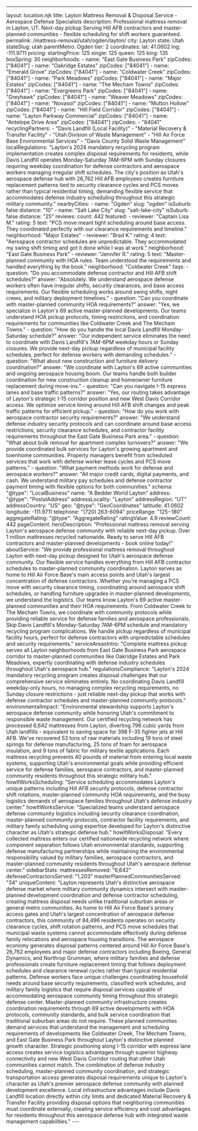 ---
layout: location.njk
title: Layton Mattress Removal & Disposal Service - Aerospace Defense Specialists
description: Professional mattress removal in Layton, UT. Next-day pickup Serving Hill AFB contractors and master-planned communities - flexible scheduling for shift workers guaranteed.
permalink: /mattress-removal/utah/ogden/layton/
city: Layton state: Utah stateSlug: utah parentMetro: Ogden tier: 2 coordinates: lat: 41.0602 lng: -111.9711 pricing: startingPrice: 125 single: 125 queen: 125 king: 135 boxSpring: 30 neighborhoods: - name: "East Gate Business Park" zipCodes: ["84041"] - name: "Oakridge Estates" zipCodes: ["84041"] - name: "Emerald Grove" zipCodes: ["84041"] - name: "Coldwater Creek" zipCodes: ["84041"] - name: "Park Meadows" zipCodes: ["84041"] - name: "Major Estates" zipCodes: ["84041"] - name: "The Mecham Towns" zipCodes: ["84041"] - name: "Evergreens Park" zipCodes: ["84041"] - name: "Greyhawk" zipCodes: ["84041"] - name: "Weaver Meadows" zipCodes: ["84041"] - name: "Novasol" zipCodes: ["84041"] - name: "Mutton Hollow" zipCodes: ["84041"] - name: "Hill Field Corridor" zipCodes: ["84041"] - name: "Layton Parkway Commercial" zipCodes: ["84041"] - name: "Antelope Drive Area" zipCodes: ["84041"] zipCodes: - "84041" recyclingPartners: - "Davis Landfill (Local Facility)" - "Material Recovery & Transfer Facility" - "Utah Division of Waste Management" - "Hill Air Force Base Environmental Services" - "Davis County Solid Waste Management" localRegulations: "Layton's 2024 mandatory recycling program implementation creates complex disposal requirements for residents, while Davis Landfill operates Monday-Saturday 7AM-6PM with Sunday closures requiring weekday coordination for defense contractors and aerospace workers managing irregular shift schedules. The city's position as Utah's aerospace defense hub with 26,762 Hill AFB employees creates furniture replacement patterns tied to security clearance cycles and PCS moves rather than typical residential timing, demanding flexible service that accommodates defense industry scheduling throughout this strategic military community." nearbyCities: - name: "Ogden" slug: "ogden" isSuburb: false distance: "10" - name: "Salt Lake City" slug: "salt-lake-city" isSuburb: false distance: "25" reviews: count: 442 featured: - reviewer: "Captain Lisa M." rating: 5 text: "PCS move meant tight scheduling around base access. They coordinated perfectly with our clearance requirements and timeline." neighborhood: "Major Estates" - reviewer: "Brad K." rating: 4 text: "Aerospace contractor schedules are unpredictable. They accommodated my swing shift timing and got it done while I was at work." neighborhood: "East Gate Business Park" - reviewer: "Jennifer R." rating: 5 text: "Master-planned community with HOA rules. Team understood the requirements and handled everything by the book." neighborhood: "Coldwater Creek" faqs: - question: "Do you accommodate defense contractor and Hill AFB shift schedules?" answer: "Absolutely. We understand aerospace defense workers often have irregular shifts, security clearances, and base access requirements. Our flexible scheduling works around swing shifts, night crews, and military deployment timelines." - question: "Can you coordinate with master-planned community HOA requirements?" answer: "Yes, we specialize in Layton's 69 active master-planned developments. Our teams understand HOA pickup protocols, timing restrictions, and coordination requirements for communities like Coldwater Creek and The Mecham Towns." - question: "How do you handle the local Davis Landfill Monday-Saturday schedule?" answer: "Our independent service eliminates the need to coordinate with Davis Landfill's 7AM-6PM weekday hours or Sunday closures. We provide next-day pickup regardless of municipal facility schedules, perfect for defense workers with demanding schedules." - question: "What about new construction and furniture delivery coordination?" answer: "We coordinate with Layton's 69 active communities and ongoing aerospace housing boom. Our teams handle both builder coordination for new construction cleanup and homeowner furniture replacement during move-ins." - question: "Can you navigate I-15 express lanes and base traffic patterns?" answer: "Yes, our routing takes advantage of Layton's strategic I-15 corridor position and new West Davis Corridor access. We optimize service timing around Hill AFB shift changes and peak traffic patterns for efficient pickup." - question: "How do you work with aerospace contractor security requirements?" answer: "We understand defense industry security protocols and can coordinate around base access restrictions, security clearance schedules, and contractor facility requirements throughout the East Gate Business Park area." - question: "What about bulk removal for apartment complex turnovers?" answer: "We provide coordinated bulk services for Layton's growing apartment and townhome communities. Property managers benefit from scheduled services that work with defense worker lease cycles and PCS move patterns." - question: "What payment methods work for defense and aerospace workers?" answer: "All major credit cards, digital payments, and cash. We understand military pay schedules and defense contractor payment timing with flexible options for both communities." schema: "@type": "LocalBusiness" name: "A Bedder World Layton" address: "@type": "PostalAddress" addressLocality: "Layton" addressRegion: "UT" addressCountry: "US" geo: "@type": "GeoCoordinates" latitude: 41.0602 longitude: -111.9711 telephone: "(720) 263-6094" priceRange: "$125-$180" aggregateRating: "@type": "AggregateRating" ratingValue: 4.9 reviewCount: 442 pageContent: heroDescription: "Professional mattress removal serving Layton's aerospace defense community with reliable next-day pickup. Over 1 million mattresses recycled nationwide. Ready to serve Hill AFB contractors and master-planned developments - book online today!" aboutService: "We provide professional mattress removal throughout Layton with next-day pickup designed for Utah's aerospace defense community. Our flexible service handles everything from Hill AFB contractor schedules to master-planned community coordination. Layton serves as home to Hill Air Force Base's main access points and Utah's largest concentration of defense contractors. Whether you're managing a PCS move with security clearance timing, coordinating around aerospace shift schedules, or handling furniture upgrades in master-planned developments, we understand the logistics. Our teams know Layton's 69 active master-planned communities and their HOA requirements. From Coldwater Creek to The Mecham Towns, we coordinate with community protocols while providing reliable service for defense families and aerospace professionals. Skip Davis Landfill's Monday-Saturday 7AM-6PM schedule and mandatory recycling program complications. We handle pickup regardless of municipal facility hours, perfect for defense contractors with unpredictable schedules and security requirements." serviceAreasIntro: "Complete mattress pickup serves all Layton neighborhoods from East Gate Business Park aerospace corridor to master-planned communities like Oakridge Estates and Park Meadows, expertly coordinating with defense industry schedules throughout Utah's aerospace hub." regulationsCompliance: "Layton's 2024 mandatory recycling program creates disposal challenges that our comprehensive service eliminates entirely. No coordinating Davis Landfill weekday-only hours, no managing complex recycling requirements, no Sunday closure restrictions - just reliable next-day pickup that works with defense contractor schedules and master-planned community protocols." environmentalImpact: "Environmental stewardship supports Layton's aerospace defense community while honoring Utah's commitment to responsible waste management. Our certified recycling network has processed 6,642 mattresses from Layton, diverting 796 cubic yards from Utah landfills - equivalent to saving space for 398 F-35 fighter jets at Hill AFB. We've recovered 53 tons of raw materials including 19 tons of steel springs for defense manufacturing, 25 tons of foam for aerospace insulation, and 9 tons of fabric for military textile applications. Each mattress recycling prevents 40 pounds of material from entering local waste systems, supporting Utah's environmental goals while providing efficient service for defense families, aerospace contractors, and master-planned community residents throughout this strategic military hub." howItWorksScheduling: "Service scheduling accommodates Layton's unique patterns including Hill AFB security protocols, defense contractor shift rotations, master-planned community HOA requirements, and the busy logistics demands of aerospace families throughout Utah's defense industry center." howItWorksService: "Specialized teams understand aerospace defense community logistics including security clearance coordination, master-planned community protocols, contractor facility requirements, and military family scheduling using expertise developed for Layton's distinctive character as Utah's strategic defense hub." howItWorksDisposal: "Every collected mattress enters our certified nationwide recycling network where component separation follows Utah environmental standards, supporting defense manufacturing partnerships while maintaining the environmental responsibility valued by military families, aerospace contractors, and master-planned community residents throughout Utah's aerospace defense center." sidebarStats: mattressesRemoved: "6,642" defenseContractorsServed: "1,203" masterPlannedCommunitiesServed: "34" uniqueContent: "Layton represents Utah's distinctive aerospace defense market where military community dynamics intersect with master-planned development coordination and defense contractor scheduling, creating mattress disposal needs unlike traditional suburban areas or general metro communities. As home to Hill Air Force Base's primary access gates and Utah's largest concentration of aerospace defense contractors, this community of 84,496 residents operates on security clearance cycles, shift rotation patterns, and PCS move schedules that municipal waste systems cannot accommodate effectively during defense family relocations and aerospace housing transitions. The aerospace economy generates disposal patterns centered around Hill Air Force Base's 26,762 employees and major defense contractors including Boeing, General Dynamics, and Northrop Grumman, where military families and defense professionals create furniture replacement timing that follows deployment schedules and clearance renewal cycles rather than typical residential patterns. Defense workers face unique challenges coordinating household needs around base security requirements, classified work schedules, and military family logistics that require disposal services capable of accommodating aerospace community timing throughout this strategic defense center. Master-planned community infrastructure creates coordination requirements through 69 active developments with HOA protocols, community standards, and bulk service coordination that traditional suburban areas do not require. These planned communities demand services that understand the management and scheduling requirements of developments like Coldwater Creek, The Mecham Towns, and East Gate Business Park throughout Layton's distinctive planned growth character. Strategic positioning along I-15 corridor with express lane access creates service logistics advantages through superior highway connectivity and new West Davis Corridor routing that other Utah communities cannot match. The combination of defense industry scheduling, master-planned community coordination, and strategic transportation access generates disposal requirements unique to Layton's character as Utah's premier aerospace defense community with planned development excellence. Local infrastructure advantages include Davis Landfill location directly within city limits and dedicated Material Recovery & Transfer Facility providing disposal options that neighboring communities must coordinate externally, creating service efficiency and cost advantages for residents throughout this aerospace defense hub with integrated waste management capabilities." ---